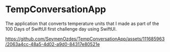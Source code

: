 # TempConversationApp
The application that converts temperature units that I made as part of the 100 Days of SwiftUI first challenge day using SwiftUI.

https://github.com/SeymenOzdes/TempConversationApp/assets/111685963/2063a4cc-48a5-4d02-a9d0-84317e80521e

